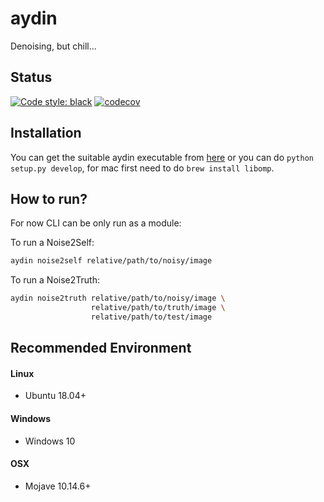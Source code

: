 # aydin

Denoising, but chill...

## Status
[![Code style: black](https://img.shields.io/badge/code%20style-black-000000.svg)](https://github.com/python/black)
[![codecov](https://codecov.io/gl/aydinorg/aydin/branch/master/graph/badge.svg?token=gV3UqFAg5U)](https://codecov.io/gl/aydinorg/aydin)

## Installation

You can get the suitable aydin executable from [here]() or you 
can do `python setup.py develop`, for mac first need to do `brew install libomp`.

## How to run?

For now CLI can be only run as a module:

To run a Noise2Self:
```bash
aydin noise2self relative/path/to/noisy/image
```

To run a Noise2Truth:
```bash
aydin noise2truth relative/path/to/noisy/image \
                  relative/path/to/truth/image \
                  relative/path/to/test/image
```

## Recommended Environment

#### Linux

- Ubuntu 18.04+

#### Windows

- Windows 10

#### OSX

- Mojave 10.14.6+
